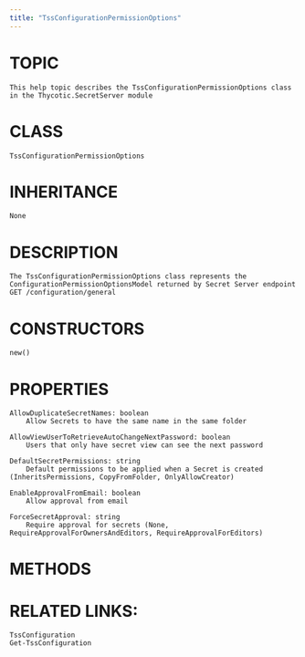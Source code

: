 ```yaml
---
title: "TssConfigurationPermissionOptions"
---
```


# TOPIC
    This help topic describes the TssConfigurationPermissionOptions class in the Thycotic.SecretServer module

# CLASS
    TssConfigurationPermissionOptions

# INHERITANCE
    None

# DESCRIPTION
    The TssConfigurationPermissionOptions class represents the ConfigurationPermissionOptionsModel returned by Secret Server endpoint GET /configuration/general

# CONSTRUCTORS
    new()

# PROPERTIES
    AllowDuplicateSecretNames: boolean
        Allow Secrets to have the same name in the same folder

    AllowViewUserToRetrieveAutoChangeNextPassword: boolean
        Users that only have secret view can see the next password

    DefaultSecretPermissions: string
        Default permissions to be applied when a Secret is created (InheritsPermissions, CopyFromFolder, OnlyAllowCreator)

    EnableApprovalFromEmail: boolean
        Allow approval from email

    ForceSecretApproval: string
        Require approval for secrets (None, RequireApprovalForOwnersAndEditors, RequireApprovalForEditors)

# METHODS

# RELATED LINKS:
    TssConfiguration
    Get-TssConfiguration
